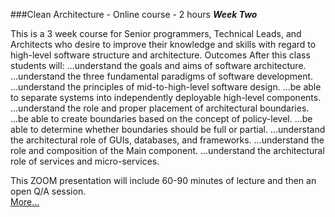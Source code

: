 ###Clean Architecture - Online course - 2 hours
***Week Two***

This is a 3 week course for Senior programmers, Technical Leads, and Architects who desire to improve their knowledge and skills with regard to high-level software structure and architecture. Outcomes After this class students will: ...understand the goals and aims of software architecture. ...understand the three fundamental paradigms of software development. ...understand the principles of mid-to-high-level software design. ...be able to separate systems into independently deployable high-level components. ...understand the role and proper placement of architectural boundaries. ...be able to create boundaries based on the concept of policy-level. ...be able to determine whether boundaries should be full or partial. ...understand the architectural role of GUIs, databases, and frameworks. ...understand the role and composition of the Main component. ...understand the architectural role of services and micro-services. 

This ZOOM presentation will include 60-90 minutes of lecture and then an 
open Q/A session.  
[More...](https://www.eventbrite.com/e/clean-architecture-wednesday-webinar-3-weeks-registration-135906717651)
